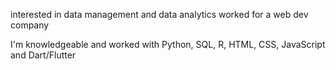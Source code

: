 interested in data management and data analytics
worked for a web dev company

I'm knowledgeable and worked with Python, SQL, R, HTML, CSS, JavaScript and Dart/Flutter

<!---
KGNouran/KGNouran is a ✨ special ✨ repository because its `README.md` (this file) appears on your GitHub profile.
You can click the Preview link to take a look at your changes.
--->
